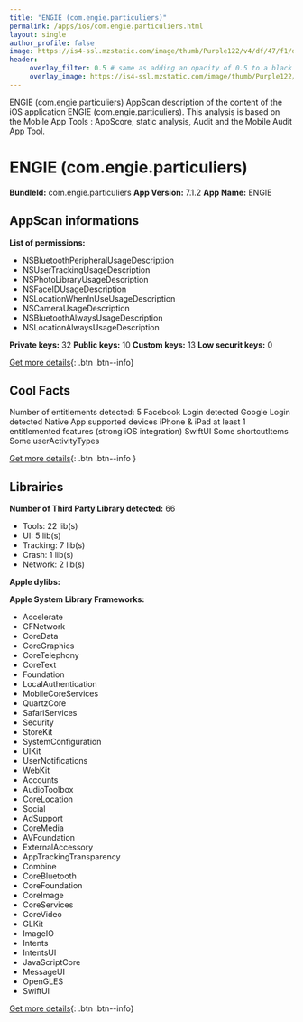 ```yaml
---
title: "ENGIE (com.engie.particuliers)"
permalink: /apps/ios/com.engie.particuliers.html
layout: single
author_profile: false
image: https://is4-ssl.mzstatic.com/image/thumb/Purple122/v4/df/47/f1/df47f128-05a6-b7b5-4e57-a8da8a979f7b/AppIcon-0-1x_U007emarketing-0-7-0-85-220.png/512x512bb.jpg
header: 
     overlay_filter: 0.5 # same as adding an opacity of 0.5 to a black background
     overlay_image: https://is4-ssl.mzstatic.com/image/thumb/Purple122/v4/df/47/f1/df47f128-05a6-b7b5-4e57-a8da8a979f7b/AppIcon-0-1x_U007emarketing-0-7-0-85-220.png/512x512bb.jpg
---
```

ENGIE (com.engie.particuliers) AppScan description of the content of the iOS application ENGIE (com.engie.particuliers). This analysis is based on the Mobile App Tools : AppScore, static analysis, Audit and the Mobile Audit App Tool.

# ENGIE (com.engie.particuliers)

**BundleId:** com.engie.particuliers
**App Version:** 7.1.2
**App Name:** ENGIE


## AppScan informations 

**List of permissions:** 
- NSBluetoothPeripheralUsageDescription
- NSUserTrackingUsageDescription
- NSPhotoLibraryUsageDescription
- NSFaceIDUsageDescription
- NSLocationWhenInUseUsageDescription
- NSCameraUsageDescription
- NSBluetoothAlwaysUsageDescription
- NSLocationAlwaysUsageDescription
  
  
**Private keys:** 32
**Public keys:** 10
**Custom keys:** 13
**Low securit keys:** 0
  
[Get more details](/pricing.html){: .btn .btn--info}

## Cool Facts

Number of entitlements detected: 5
Facebook Login detected
Google Login detected
Native App
supported devices iPhone & iPad
at least 1 entitlemented features (strong iOS integration)
SwiftUI
Some shortcutItems 
Some userActivityTypes
  
[Get more details](/pricing.html){: .btn .btn--info }

## Librairies 
**Number of Third Party Library detected:** 66
- Tools: 22 lib(s)
- UI: 5 lib(s)
- Tracking: 7 lib(s)
- Crash: 1 lib(s)
- Network: 2 lib(s)


**Apple dylibs:**


**Apple System Library Frameworks:**
- Accelerate
- CFNetwork
- CoreData
- CoreGraphics
- CoreTelephony
- CoreText
- Foundation
- LocalAuthentication
- MobileCoreServices
- QuartzCore
- SafariServices
- Security
- StoreKit
- SystemConfiguration
- UIKit
- UserNotifications
- WebKit
- Accounts
- AudioToolbox
- CoreLocation
- Social
- AdSupport
- CoreMedia
- AVFoundation
- ExternalAccessory
- AppTrackingTransparency
- Combine
- CoreBluetooth
- CoreFoundation
- CoreImage
- CoreServices
- CoreVideo
- GLKit
- ImageIO
- Intents
- IntentsUI
- JavaScriptCore
- MessageUI
- OpenGLES
- SwiftUI


  
[Get more details](/pricing.html){: .btn .btn--info}

